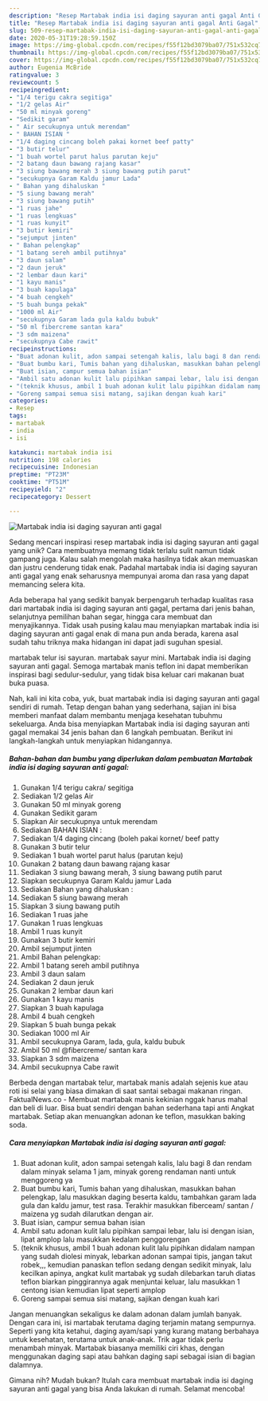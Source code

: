 ```yaml
---
description: "Resep Martabak india isi daging sayuran anti gagal Anti Gagal"
title: "Resep Martabak india isi daging sayuran anti gagal Anti Gagal"
slug: 509-resep-martabak-india-isi-daging-sayuran-anti-gagal-anti-gagal
date: 2020-05-31T19:28:59.150Z
image: https://img-global.cpcdn.com/recipes/f55f12bd3079ba07/751x532cq70/martabak-india-isi-daging-sayuran-anti-gagal-foto-resep-utama.jpg
thumbnail: https://img-global.cpcdn.com/recipes/f55f12bd3079ba07/751x532cq70/martabak-india-isi-daging-sayuran-anti-gagal-foto-resep-utama.jpg
cover: https://img-global.cpcdn.com/recipes/f55f12bd3079ba07/751x532cq70/martabak-india-isi-daging-sayuran-anti-gagal-foto-resep-utama.jpg
author: Eugenia McBride
ratingvalue: 3
reviewcount: 5
recipeingredient:
- "1/4 terigu cakra segitiga"
- "1/2 gelas Air"
- "50 ml minyak goreng"
- "Sedikit garam"
- " Air secukupnya untuk merendam"
- " BAHAN ISIAN "
- "1/4 daging cincang boleh pakai kornet beef patty"
- "3 butir telur"
- "1 buah wortel parut halus parutan keju"
- "2 batang daun bawang rajang kasar"
- "3 siung bawang merah 3 siung bawang putih parut"
- "secukupnya Garam Kaldu jamur Lada"
- " Bahan yang dihaluskan "
- "5 siung bawang merah"
- "3 siung bawang putih"
- "1 ruas jahe"
- "1 ruas lengkuas"
- "1 ruas kunyit"
- "3 butir kemiri"
- "sejumput jinten"
- " Bahan pelengkap"
- "1 batang sereh ambil putihnya"
- "3 daun salam"
- "2 daun jeruk"
- "2 lembar daun kari"
- "1 kayu manis"
- "3 buah kapulaga"
- "4 buah cengkeh"
- "5 buah bunga pekak"
- "1000 ml Air"
- "secukupnya Garam lada gula kaldu bubuk"
- "50 ml fibercreme santan kara"
- "3 sdm maizena"
- "secukupnya Cabe rawit"
recipeinstructions:
- "Buat adonan kulit, adon sampai setengah kalis, lalu bagi 8 dan rendam dalam minyak selama 1 jam, minyak goreng rendaman nanti untuk menggoreng ya"
- "Buat bumbu kari, Tumis bahan yang dihaluskan, masukkan bahan pelengkap, lalu masukkan daging beserta kaldu, tambahkan garam lada gula dan kaldu jamur, test rasa. Terakhir masukkan fiberceam/ santan / maizena yg sudah dilarutkan dengan air."
- "Buat isian, campur semua bahan isian"
- "Ambil satu adonan kulit lalu pipihkan sampai lebar, lalu isi dengan isian, lipat amplop lalu masukkan kedalam penggorengan"
- "(teknik khusus, ambil 1 buah adonan kulit lalu pipihkan didalam nampan yang sudah diolesi minyak, lebarkan adonan sampai tipis, jangan takut robek,,, kemudian panaskan teflon sedang dengan sedikit minyak, lalu kecilkan apinya, angkat kulit martabak yg sudah dilebarkan taruh diatas teflon biarkan pinggirannya agak menjuntai keluar, lalu masukkan 1 centong isian kemudian lipat seperti amplop"
- "Goreng sampai semua sisi matang, sajikan dengan kuah kari"
categories:
- Resep
tags:
- martabak
- india
- isi

katakunci: martabak india isi 
nutrition: 198 calories
recipecuisine: Indonesian
preptime: "PT23M"
cooktime: "PT51M"
recipeyield: "2"
recipecategory: Dessert

---
```



![Martabak india isi daging sayuran anti gagal](https://img-global.cpcdn.com/recipes/f55f12bd3079ba07/751x532cq70/martabak-india-isi-daging-sayuran-anti-gagal-foto-resep-utama.jpg)

Sedang mencari inspirasi resep martabak india isi daging sayuran anti gagal yang unik? Cara membuatnya memang tidak terlalu sulit namun tidak gampang juga. Kalau salah mengolah maka hasilnya tidak akan memuaskan dan justru cenderung tidak enak. Padahal martabak india isi daging sayuran anti gagal yang enak seharusnya mempunyai aroma dan rasa yang dapat memancing selera kita.

Ada beberapa hal yang sedikit banyak berpengaruh terhadap kualitas rasa dari martabak india isi daging sayuran anti gagal, pertama dari jenis bahan, selanjutnya pemilihan bahan segar, hingga cara membuat dan menyajikannya. Tidak usah pusing kalau mau menyiapkan martabak india isi daging sayuran anti gagal enak di mana pun anda berada, karena asal sudah tahu triknya maka hidangan ini dapat jadi suguhan spesial.

martabak telur isi sayuran. martabak sayur mini. Martabak india isi daging sayuran anti gagal. Semoga martabak manis teflon ini dapat memberikan inspirasi bagi sedulur-sedulur, yang tidak bisa keluar cari makanan buat buka puasa.


Nah, kali ini kita coba, yuk, buat martabak india isi daging sayuran anti gagal sendiri di rumah. Tetap dengan bahan yang sederhana, sajian ini bisa memberi manfaat dalam membantu menjaga kesehatan tubuhmu sekeluarga. Anda bisa menyiapkan Martabak india isi daging sayuran anti gagal memakai 34 jenis bahan dan 6 langkah pembuatan. Berikut ini langkah-langkah untuk menyiapkan hidangannya.

<!--inarticleads1-->

##### Bahan-bahan dan bumbu yang diperlukan dalam pembuatan Martabak india isi daging sayuran anti gagal:

1. Gunakan 1/4 terigu cakra/ segitiga
1. Sediakan 1/2 gelas Air
1. Gunakan 50 ml minyak goreng
1. Gunakan Sedikit garam
1. Siapkan  Air secukupnya untuk merendam
1. Sediakan  BAHAN ISIAN :
1. Sediakan 1/4 daging cincang (boleh pakai kornet/ beef patty
1. Gunakan 3 butir telur
1. Sediakan 1 buah wortel parut halus (parutan keju)
1. Gunakan 2 batang daun bawang rajang kasar
1. Sediakan 3 siung bawang merah, 3 siung bawang putih parut
1. Siapkan secukupnya Garam Kaldu jamur Lada
1. Sediakan  Bahan yang dihaluskan :
1. Sediakan 5 siung bawang merah
1. Siapkan 3 siung bawang putih
1. Sediakan 1 ruas jahe
1. Gunakan 1 ruas lengkuas
1. Ambil 1 ruas kunyit
1. Gunakan 3 butir kemiri
1. Ambil sejumput jinten
1. Ambil  Bahan pelengkap:
1. Ambil 1 batang sereh ambil putihnya
1. Ambil 3 daun salam
1. Sediakan 2 daun jeruk
1. Gunakan 2 lembar daun kari
1. Gunakan 1 kayu manis
1. Siapkan 3 buah kapulaga
1. Ambil 4 buah cengkeh
1. Siapkan 5 buah bunga pekak
1. Sediakan 1000 ml Air
1. Ambil secukupnya Garam, lada, gula, kaldu bubuk
1. Ambil 50 ml @fibercreme/ santan kara
1. Siapkan 3 sdm maizena
1. Ambil secukupnya Cabe rawit


Berbeda dengan martabak telur, martabak manis adalah sejenis kue atau roti isi selai yang biasa dimakan di saat santai sebagai makanan ringan. FaktualNews.co - Membuat martabak manis kekinian nggak harus mahal dan beli di luar. Bisa buat sendiri dengan bahan sederhana tapi anti Angkat martabak. Setiap akan menuangkan adonan ke teflon, masukkan baking soda. 

<!--inarticleads2-->

##### Cara menyiapkan Martabak india isi daging sayuran anti gagal:

1. Buat adonan kulit, adon sampai setengah kalis, lalu bagi 8 dan rendam dalam minyak selama 1 jam, minyak goreng rendaman nanti untuk menggoreng ya
1. Buat bumbu kari, Tumis bahan yang dihaluskan, masukkan bahan pelengkap, lalu masukkan daging beserta kaldu, tambahkan garam lada gula dan kaldu jamur, test rasa. Terakhir masukkan fiberceam/ santan / maizena yg sudah dilarutkan dengan air.
1. Buat isian, campur semua bahan isian
1. Ambil satu adonan kulit lalu pipihkan sampai lebar, lalu isi dengan isian, lipat amplop lalu masukkan kedalam penggorengan
1. (teknik khusus, ambil 1 buah adonan kulit lalu pipihkan didalam nampan yang sudah diolesi minyak, lebarkan adonan sampai tipis, jangan takut robek,,, kemudian panaskan teflon sedang dengan sedikit minyak, lalu kecilkan apinya, angkat kulit martabak yg sudah dilebarkan taruh diatas teflon biarkan pinggirannya agak menjuntai keluar, lalu masukkan 1 centong isian kemudian lipat seperti amplop
1. Goreng sampai semua sisi matang, sajikan dengan kuah kari


Jangan menuangkan sekaligus ke dalam adonan dalam jumlah banyak. Dengan cara ini, isi martabak terutama daging terjamin matang sempurnya. Seperti yang kita ketahui, daging ayam/sapi yang kurang matang berbahaya untuk kesehatan, terutama untuk anak-anak. Trik agar tidak perlu menambah minyak. Martabak biasanya memiliki ciri khas, dengan menggunakan daging sapi atau bahkan daging sapi sebagai isian di bagian dalamnya. 

Gimana nih? Mudah bukan? Itulah cara membuat martabak india isi daging sayuran anti gagal yang bisa Anda lakukan di rumah. Selamat mencoba!
